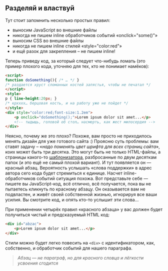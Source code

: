 ## Разделяй и властвуй

Тут стоит запомнить несколько простых правил:

*   выносим JavaScript во внешние файлы
*   никогда не пишем inline обработчиков событий «onclick="some()"»
*   выносим CSS во внешние файлы
*   никогда не пишем inline стилей «style="color:red"»
*   и ещё разок для закрепления – не пишем inline!

Теперь приведу код, за который следует что-нибудь ломать (это пример плохого кода, уточняю для тех, кто не понимает намёков):

```html
<script>
function doSomething(){ /* … */ }
/* раздается хруст сломанных костей запястья, чтобы не печатал */
</script>
<style>
p { line-height:20px; }
/* крхххх… берцовая кость, и на работу уже не пойдет */
</style>
<div style="color:red;font-size:1.2em">
    <p onclick="doSomething();">Lorem ipsum dolor sit amet...</p>
    <!-- тыдыщь, головой об стол… насмерть, как жест милосердия -->
</div>
```

Неясно, почему же это плохо? Похоже, вам просто не приходилось менять дизайн для уже готового сайта :) 
Проясню суть проблемы: вам ставят задачу – «_надо поменять цвет шрифта для всех страниц сайта_», 
коих может быть три десятка. Это могут быть не только HTML-файлы, а страницы какого-то 
[шаблонизатора](http://ru.wikipedia.org/wiki/%D0%A8%D0%B0%D0%B1%D0%BB%D0%BE%D0%BD%D0%B8%D0%B7%D0%B0%D1%82%D0%BE%D1%80), 
разбросанные по двум десяткам папок (и это ещё не самый плохой вариант). И тут появляется он — красный абзац. 
Вероятность услышать «слова поддержки» в адрес автора сего кода будет стремиться к единице. Насчет inline-обработчиков 
событий ситуация похожа. Вот представьте себе — пишете вы JavaScript-код, всё отлично, всё получается, пока вы 
не пытаетесь кликнуть по красному абзацу. Он оказывается вам не подвластен, и живёт своей собственной жизнью, игнорируя 
все ваши усилия. Вы смотрите код, и опять кто-то услышит эти слова...

При применении четырёх правил «красного абзаца» у вас должен будет получиться чистый и предсказуемый HTML код:

```html
<div id="abzac">
    <p>Lorem ipsum dolor sit amet...</p>
</div>
```

Стили можно будет легко повесить на `<div>` с идентификатором, как, собственно, и обработчик событий для нашего параграфа.

> _Абзац — не параграф, но для красного словца и лёгкости усвоения сгодится_